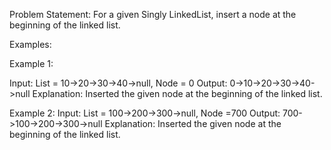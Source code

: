 Problem Statement: For a given Singly LinkedList, insert a node at the beginning of the linked list.

Examples:

Example 1:

Input: List = 10->20->30->40->null, Node = 0
Output: 0->10->20->30->40->null
Explanation: Inserted the given node at the beginning of the linked list.

Example 2:
Input: List = 100->200->300->null, Node =700
Output: 700->100->200->300->null
Explanation: Inserted the given node at the beginning of the linked list.
